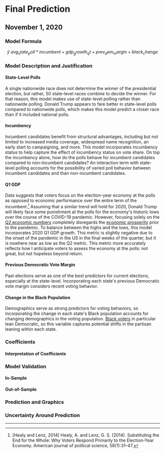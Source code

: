# Final Prediction
## November 1, 2020

### Model Formula

$$\hat{y} ~ avg_state_poll * incumbent + gdp_growth_qt + prev_dem_margin + black_change$$

### Model Description and Justification

#### State-Level Polls

A single nationwide race does not determine the winner of the presidential election, but rather, 50 state-level races combine to decide the winner. For that reason, this model makes use of state-level polling rather than nationwide polling. Donald Trump appears to fare better in state-level polls compared to nationwide polls, which makes this model predict a closer race than if it included national polls.

#### Incumbency

Incumbent candidates benefit from structural advantages, including but not limited to increased media coverage, widespread name recognition, an early start to campaigning, and more. This model incorporates incumbency status to help capture the effect of incumbency status on vote share. On top the incumbency alone, how do the polls behave for incumbent candidates compared to non-incumbent candidates? An interaction term with state-level polling accounts for the possibility of varied poll behavior between incumbent candidates and than non-incumbent candidates.

#### Q1 GDP

Data suggests that voters focus on the election-year economy at the polls as opposed to economic performance over the entire term of the incumbent.[^healy-2014] Assuming that a similar trend will hold for 2020, Donald Trump will likely face some punishment at the polls for the economy's historic lows over the course of the COVID-19 pandemic. However, focusing solely on the [Q2 economic numbers](../figures/economy/q2gdp.jp) completely disregards the [economic prosperity](https://www.bbc.com/news/world-45827430) prior to the pandemic. To balance between the highs and the lows, this model incorporates 2020 Q1 GDP growth. This metric is slightly negative due to the onset of the pandemic in the US in the final weeks of the quarter, but it is nowhere near as low as the Q2 metric. This metric more accurately reflects how I anticipate voters to assess the economy at the polls: not great, but not hopeless beyond return.

#### Previous Democratic Vote Margin

Past elections serve as one of the best predictors for current elections, especially at the state-level. Incorporating each state's previous Democratic vote margin considers recent voting behavior.

#### Change in the Black Population

Demographics serve as strong predictors for voting behaviors, so incorporating the change in each state's Black population accounts for changing demographics in the voting population. [Black voters](https://www.pewresearch.org/fact-tank/2020/10/21/key-facts-about-black-eligible-voters-in-2020-battleground-states/) in particular lean Democratic, so this variable captures potential shifts in the partisan leaning within each state.

### Coefficients

#### Interpretation of Coefficients

### Model Validation

#### In-Sample

#### Out-of-Sample

### Prediction and Graphics

### Uncertainty Around Prediction


------------------------------------------------------------------


[^healy-2014]: [Healy and Lenz, 2014] Healy, A. and Lenz, G. S. (2014). Substituting the End for the Whole: Why Voters Respond Primarily to the Election-Year Economy. American journal of political science, 58(1):31–47.



